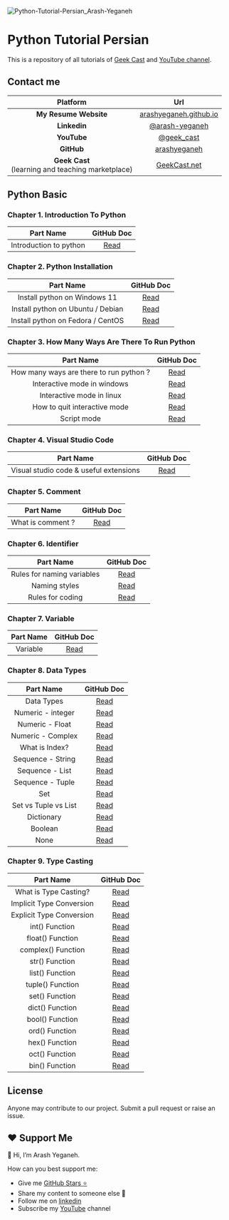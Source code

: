 ![Python-Tutorial-Persian_Arash-Yeganeh](image/header.svg) 

# Python Tutorial Persian

This is a repository of all tutorials of [Geek Cast](https://geekcast.net) and [YouTube channel](https://www.youtube.com/@geek_cast).

## Contact me

|                        Platform                        |                             Url                              |
| :----------------------------------------------------: | :----------------------------------------------------------: |
|                 **My Resume Website**                  |  [arashyeganeh.github.io](https://arashyeganeh.github.io/)   |
|                      **Linkedin**                      | [@arash-yeganeh](https://www.linkedin.com/in/arash-yeganeh/) |
|                      **YouTube**                       |       [@geek_cast](https://www.youtube.com/@geek_cast)       |
|                       **GitHub**                       |       [arashyeganeh](https://github.com/arashyeganeh)        |
| **Geek Cast** <br>(learning and teaching marketplace) |             [GeekCast.net](https://geekcast.net)             |

## Python  Basic

### Chapter 1. Introduction To Python

|       Part Name        |                      GitHub Doc                       |
| :--------------------: | :---------------------------------------------------: |
| Introduction to python | [Read](/python_basic/Chapter1.Introduction_To_Python) |



### Chapter 2. Python Installation

|             Part Name             |                          GitHub Doc                          |
| :-------------------------------: | :----------------------------------------------------------: |
|   Install python on Windows 11    |      [Read](/python_basic/Chapter2.Python_Installation)      |
| Install python on Ubuntu / Debian | [Read](/python_basic/Chapter2.Python_Installation#نصب-در-اوبونتو--دبیان) |
| Install python on Fedora / CentOS | [Read](/python_basic/Chapter2.Python_Installation#نصب-در-فدورا--سنت-او-اس) |



### Chapter 3. How Many Ways Are There To Run Python

|                Part Name                |                          GitHub Doc                          |
| :-------------------------------------: | :----------------------------------------------------------: |
| How many ways are there to run python ? | [Read](/python_basic/Chapter3.How_Many_Ways_Are_There_To_Run_Python) |
|       Interactive mode in windows       | [Read](/python_basic/Chapter3.How_Many_Ways_Are_There_To_Run_Python#تعاملی--interactive-mode-) |
|        Interactive mode in linux        | [Read](/python_basic/Chapter3.How_Many_Ways_Are_There_To_Run_Python#لینوکس) |
|      How to quit interactive mode       | [Read](/python_basic/Chapter3.How_Many_Ways_Are_There_To_Run_Python#خروج-از-محیط-idle-بدون-بستن-پنجره-ترمینال) |
|               Script mode               | [Read](/python_basic/Chapter3.How_Many_Ways_Are_There_To_Run_Python#اسکریپت--script-mode-) |



### Chapter 4. Visual Studio Code

|                Part Name                |                    GitHub Doc                     |
| :-------------------------------------: | :-----------------------------------------------: |
| Visual studio code & useful  extensions | [Read](/python_basic/Chapter4.Visual_Studio_Code) |



### Chapter 5. Comment

|     Part Name     |               GitHub Doc               |
| :---------------: | :------------------------------------: |
| What is comment ? | [Read](/python_basic/Chapter5.Comment) |



### Chapter 6. Identifier

|         Part Name          |                          GitHub Doc                          |
| :------------------------: | :----------------------------------------------------------: |
| Rules for naming variables |          [Read](/python_basic/Chapter6.Identifier)           |
|       Naming styles        | [Read](/python_basic/Chapter6.Identifier#الگوی-نامگذاری-اسامی-چند-بخشی--naming-styles-) |
|      Rules for coding      | [Read](/python_basic/Chapter6.Identifier#قوانین-کد-نویسی--rules-for-coding-) |



### Chapter 7. Variable

| Part Name |               GitHub Doc                |
| :-------: | :-------------------------------------: |
| Variable  | [Read](/python_basic/Chapter7.Variable) |



### Chapter 8. Data Types

|      Part Name       |                          GitHub Doc                          |
| :------------------: | :----------------------------------------------------------: |
|      Data Types      |          [Read](/python_basic/Chapter8.Data_Types)           |
|  Numeric - integer   | [Read](/python_basic/Chapter8.Data_Types#1-1-اعداد-صحیح--integer--int-) |
|   Numeric - Float    | [Read](/python_basic/Chapter8.Data_Types#2-1-اعشاری--floating-point--float-) |
|  Numeric - Complex   | [Read](/python_basic/Chapter8.Data_Types#3-1-مختلط--complex-) |
|    What is Index?    | [Read](/python_basic/Chapter8.Data_Types#منظور-از-index--چیست) |
|  Sequence - String   | [Read](/python_basic/Chapter8.Data_Types#1-2-رشته--string-)  |
|   Sequence - List    |  [Read](/python_basic/Chapter8.Data_Types#2-2-لیست--list-)   |
|   Sequence - Tuple   | [Read](/python_basic/Chapter8.Data_Types#3-2-چندتایی--tuple-) |
|         Set          |     [Read](/python_basic/Chapter8.Data_Types#3-ست--set-)     |
| Set vs Tuple vs List | [Read](/python_basic/Chapter8.Data_Types#تفاوت-بین-set-و-tuple-و-list) |
|      Dictionary      | [Read](/python_basic/Chapter8.Data_Types#4-دیکشنری--dictionary---dict-) |
|       Boolean        |  [Read](/python_basic/Chapter8.Data_Types#5-بولی--boolean-)  |
|         None         |    [Read](/python_basic/Chapter8.Data_Types#6-هیچ--none-)    |



### Chapter 9. Type Casting

|        Part Name         |                          GitHub Doc                          |
| :----------------------: | :----------------------------------------------------------: |
|  What is Type Casting?   |            [Read](/python_basic/Chapter9.Casting)            |
| Implicit Type Conversion | [Read](/python_basic/Chapter9.Casting#تبدیل-ضمنی--implicit-type-conversion-) |
| Explicit Type Conversion | [Read](/python_basic/Chapter9.Casting#تبدیل-صریح--explicit-type-conversion-) |
|      int() Function      | [Read](/python_basic/Chapter9.Casting#1-تبدیل-به-عدد-صحیح-با-متد-int) |
|     float() Function     | [Read](/python_basic/Chapter9.Casting#2-تبدیل-به-عدد-اعشاری-با-متد-float) |
|    complex() Function    | [Read](/python_basic/Chapter9.Casting#3-تبدیل-به-عدد-مختلط-با-متد-complex) |
|      str() Function      | [Read](/python_basic/Chapter9.Casting#4-تبدیل-به-رشته-با-متد-str) |
|     list() Function      | [Read](/python_basic/Chapter9.Casting#5-تبدیل-به-لیست-با-متد-list) |
|     tuple() Function     | [Read](/python_basic/Chapter9.Casting#6-تبدیل-به-تاپل-با-متد-tuple) |
|      set() Function      | [Read](/python_basic/Chapter9.Casting#7-تبدیل-به-ست-با-متد-set) |
|     dict() Function      | [Read](/python_basic/Chapter9.Casting#8-تبدیل-به-دیکشنری-با-متد-dict) |
|     bool() Function      | [Read](/python_basic/Chapter9.Casting#9-تبدیل-به-بولین-با-متد-bool) |
|      ord() Function      | [Read](/python_basic/Chapter9.Casting#10-تبدیل-به-کد-ascii-با-متد-ord) |
|      hex() Function      | [Read](/python_basic/Chapter9.Casting#11-تبدیل-عدد-صحیح-به-مبنای-16-با-متد-hex) |
|      oct() Function      | [Read](/python_basic/Chapter9.Casting#12-تبدیل-عدد-صحیح-به-مبنای-8-با-متد-oct) |
|      bin() Function      | [Read](/python_basic/Chapter9.Casting#13-تبدیل-عدد-صحیح-به-باینری-با-متد-bin) |



## License

Anyone may contribute to our project. Submit a pull request or raise an issue.

## ❤️ Support Me

👋 Hi, I’m Arash Yeganeh.

How can you best support me:

- Give me  [GitHub Stars ⭐](https://github.com/arashyeganeh) 
- Share my content to someone else 👀
- Follow me on [linkedin](https://www.linkedin.com/in/arash-yeganeh)
- Subscribe my [YouTube](https://www.youtube.com/channel/UCUuojnAmPiklBpAeBmHE4Aw) channel

